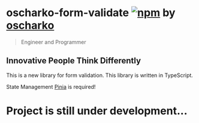 # oscharko-form-validate [![npm](https://img.shields.io/npm/v/oscharko-form-validate)](https://www.npmjs.com/package/oscharko-form-validation) by [oscharko](https://oscharko.de)
> Engineer and Programmer
## Innovative People Think Differently

This is a new library for form validation. This library is written in TypeScript.

State Management [Pinia](https://www.npmjs.com/package/pinia) is required!

# Project is still under development...
